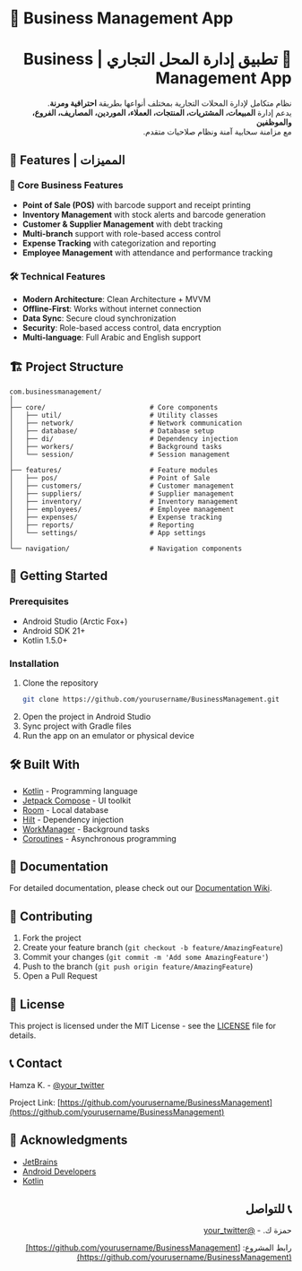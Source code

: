 # 🏪 Business Management App

<div dir="rtl">

# 🏪 تطبيق إدارة المحل التجاري | Business Management App

نظام متكامل لإدارة المحلات التجارية بمختلف أنواعها بطريقة **احترافية ومرنة**.  
يدعم إدارة **المبيعات، المشتريات، المنتجات، العملاء، الموردين، المصاريف، الفروع، والموظفين**  
مع مزامنة سحابية آمنة ونظام صلاحيات متقدم.

</div>

## 🌟 Features | المميزات

### 💼 Core Business Features
- **Point of Sale (POS)** with barcode support and receipt printing
- **Inventory Management** with stock alerts and barcode generation
- **Customer & Supplier Management** with debt tracking
- **Multi-branch** support with role-based access control
- **Expense Tracking** with categorization and reporting
- **Employee Management** with attendance and performance tracking

### 🛠 Technical Features
- **Modern Architecture**: Clean Architecture + MVVM
- **Offline-First**: Works without internet connection
- **Data Sync**: Secure cloud synchronization
- **Security**: Role-based access control, data encryption
- **Multi-language**: Full Arabic and English support

## 🏗 Project Structure

```
com.businessmanagement/
│
├── core/                          # Core components
│   ├── util/                      # Utility classes
│   ├── network/                   # Network communication
│   ├── database/                  # Database setup
│   ├── di/                        # Dependency injection
│   ├── workers/                   # Background tasks
│   └── session/                   # Session management
│
├── features/                      # Feature modules
│   ├── pos/                       # Point of Sale
│   ├── customers/                 # Customer management
│   ├── suppliers/                 # Supplier management
│   ├── inventory/                 # Inventory management
│   ├── employees/                 # Employee management
│   ├── expenses/                  # Expense tracking
│   ├── reports/                   # Reporting
│   └── settings/                  # App settings
│
└── navigation/                    # Navigation components
```

## 🚀 Getting Started

### Prerequisites
- Android Studio (Arctic Fox+)
- Android SDK 21+
- Kotlin 1.5.0+

### Installation
1. Clone the repository
   ```bash
   git clone https://github.com/yourusername/BusinessManagement.git
   ```
2. Open the project in Android Studio
3. Sync project with Gradle files
4. Run the app on an emulator or physical device

## 🛠 Built With

- [Kotlin](https://kotlinlang.org/) - Programming language
- [Jetpack Compose](https://developer.android.com/jetpack/compose) - UI toolkit
- [Room](https://developer.android.com/training/data-storage/room) - Local database
- [Hilt](https://developer.android.com/training/dependency-injection/hilt-android) - Dependency injection
- [WorkManager](https://developer.android.com/topic/libraries/architecture/workmanager) - Background tasks
- [Coroutines](https://developer.android.com/kotlin/coroutines) - Asynchronous programming

## 📝 Documentation

For detailed documentation, please check out our [Documentation Wiki](docs/README.md).

## 🤝 Contributing

1. Fork the project
2. Create your feature branch (`git checkout -b feature/AmazingFeature`)
3. Commit your changes (`git commit -m 'Add some AmazingFeature'`)
4. Push to the branch (`git push origin feature/AmazingFeature`)
5. Open a Pull Request

## 📄 License

This project is licensed under the MIT License - see the [LICENSE](LICENSE) file for details.

## 📞 Contact

Hamza K. - [@your_twitter](https://twitter.com/your_twitter)

Project Link: [https://github.com/yourusername/BusinessManagement](https://github.com/yourusername/BusinessManagement)

## 🙏 Acknowledgments

- [JetBrains](https://www.jetbrains.com/)
- [Android Developers](https://developer.android.com/)
- [Kotlin](https://kotlinlang.org/)

<div dir="rtl">

## 📞 للتواصل

حمزة ك. - [@your_twitter](https://twitter.com/your_twitter)

رابط المشروع: [https://github.com/yourusername/BusinessManagement](https://github.com/yourusername/BusinessManagement)

</div>
